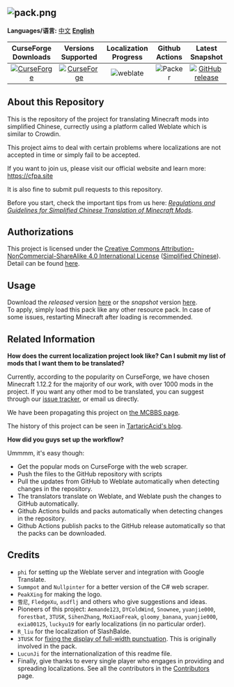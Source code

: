 ![pack.png](https://i.loli.net/2018/02/18/5a8974407b453.png)
---

**Languages/语言:** [中文](README.md) [**English**](README-en.md)

| CurseForge Downloads | Versions Supported | Localization Progress | Github Actions | Latest Snapshot |
| :--: | :--: | :--: | :--: | :--: |
| [![CurseForge](http://cf.way2muchnoise.eu/full_simplified-chinese-localization-resource-package_downloads.svg)](https://minecraft.curseforge.com/projects/simplified-chinese-localization-resource-package) | [![CurseForge](http://cf.way2muchnoise.eu/versions/simplified-chinese-localization-resource-package.svg)](https://minecraft.curseforge.com/projects/simplified-chinese-localization-resource-package)  | ![weblate](https://weblate-t.exz.me/widgets/langpack/-/svg-badge.svg) | ![Packer](https://github.com/CFPAOrg/Minecraft-Mod-Language-Package/workflows/Packer/badge.svg?branch=main) | [![GitHub release](https://img.shields.io/github/release/CFPAOrg/Minecraft-Mod-Language-Package.svg)](https://github.com/CFPAOrg/Minecraft-Mod-Language-Package/releases/latest) |

## About this Repository

This is the repository of the project for translating Minecraft mods into simplified Chinese, currectly using a platform called Weblate which is similar to Crowdin.

This project aims to deal with certain problems where localizations are not accepted in time or simply fail to be accepted.

If you want to join us, please visit our official website and learn more: <https://cfpa.site>

It is also fine to submit pull requests to this repository.

Before you start, check the important tips from us here: [*Regulations and Guidelines for Simplified Chinese Translation of Minecraft Mods*](https://github.com/Meow-J/Mod-Translation-Styleguide/blob/master/README.md).

## Authorizations

This project is licensed under the [Creative Commons Attribution-NonCommercial-ShareAlike 4.0 International License](https://creativecommons.org/licenses/by-nc-sa/4.0/) ([Simplified Chinese](https://creativecommons.org/licenses/by-nc-sa/4.0/deed.zh)). Detail can be found [here](./LICENSE).

## Usage

Download the *released* version [here](https://minecraft.curseforge.com/projects/simplified-chinese-localization-resource-package) or the *snapshot* version [here](https://github.com/CFPAOrg/Minecraft-Mod-Language-Package/releases/latest).<br>
To apply, simply load this pack like any other resource pack. In case of some issues, restarting Minecraft after loading is recommended.

## Related Information

**How does the current localization project look like? Can I submit my list of mods that I want them to be translated?**

Currently, according to the popularity on CurseForge, we have chosen Minecraft 1.12.2 for the majority of our work, with over 1000 mods in the project. If you want any other mod to be translated, you can suggest through our [issue tracker](https://github.com/CFPAOrg/Minecraft-Mod-Language-Package/issues), or email us directly.

We have been propagating this project on [the MCBBS page](http://www.mcbbs.net/thread-774087-1-1.html).

The history of this project can be seen in [TartaricAcid's blog](https://baka943.coding.me/2018/01/03/2018-01-03-AnIntroForWeblate/).

**How did you guys set up the workflow?**

Ummmm, it's easy though:

- Get the popular mods on CurseForge with the web scraper.
- Push the files to the GitHub repository with scripts
- Pull the updates from GitHub to Weblate automatically when detecting changes in the repository.
- The translators translate on Weblate, and Weblate push the changes to GitHub automatically.
- Github Actions builds and packs automatically when detecting changes in the repository.
- Github Actions publish packs to the GitHub release automatically so that the packs can be downloaded.

## Credits

- `phi` for setting up the Weblate server and integration with Google Translate.
- `Summpot` and `Nullpinter` for a better version of the C# web scraper.
- `PeakXing` for making the logo.
- `雪尼`, `FledgeXu`, `asdflj` and others who give suggestions and ideas.
- Pioneers of this project: `Aemande123`, `DYColdWind`, `Snownee`, `yuanjie000`, `forestbat`, `3TUSK`, `SihenZhang`, `MoXiaoFreak`, `gloomy_banana`, `yuanjie000`, `exia00125`, `luckyu19` for early localizations (in no particular order).
- `R_liu`  for the localization of SlashBalde.
- `3TUSK` for [fixing the display of full-width punctuation](./project/assets/minecraft/readme.md). This is originally involved in the pack.
- `LucunJi` for the internationalization of this readme file.
- Finally, give thanks to every single player who engages in providing and spreading localizations.
See all the contributors in the [Contributors](https://github.com/CFPAOrg/Minecraft-Mod-Language-Package/graphs/contributors) page.
